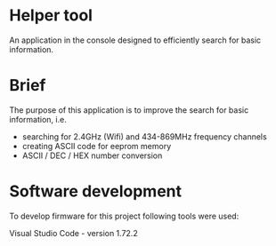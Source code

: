 # Helper tool
An application in the console designed to efficiently search for basic information.

# Brief
The purpose of this application is to improve the search for basic information, i.e.
- searching for 2.4GHz (Wifi) and 434-869MHz frequency channels
- creating ASCII code for eeprom memory
- ASCII / DEC / HEX number conversion

# Software development
To develop firmware for this project following tools were used:

Visual Studio Code - version 1.72.2
